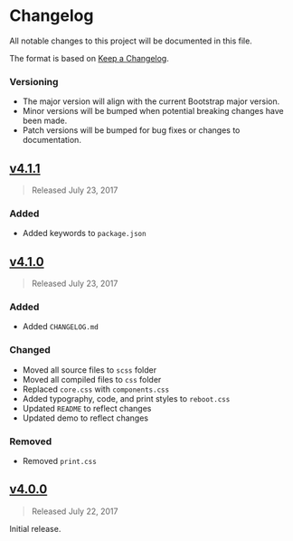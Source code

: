 # Changelog
All notable changes to this project will be documented in this file.

The format is based on [Keep a Changelog](http://keepachangelog.com/en/1.0.0/).

### Versioning
 - The major version will align with the current Bootstrap major version.
 - Minor versions will be bumped when potential breaking changes have been made.
 - Patch versions will be bumped for bug fixes or changes to documentation.


## [v4.1.1](https://github.com/adamelliotfields/bootstrap-css-modules/releases/tag/v4.1.1)
> Released July 23, 2017

### Added
 - Added keywords to `package.json`


## [v4.1.0](https://github.com/adamelliotfields/bootstrap-css-modules/releases/tag/v4.1.0)
> Released July 23, 2017

### Added
 - Added `CHANGELOG.md`
 
### Changed
 - Moved all source files to `scss` folder
 - Moved all compiled files to `css` folder
 - Replaced `core.css` with `components.css`
 - Added typography, code, and print styles to `reboot.css`
 - Updated `README` to reflect changes
 - Updated demo to reflect changes

### Removed
 - Removed `print.css`


## [v4.0.0](https://github.com/adamelliotfields/bootstrap-css-modules/releases/tag/v4.0.0)
> Released July 22, 2017

Initial release.
